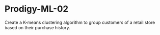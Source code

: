 # Prodigy-ML-02
Create a K-means clustering algorithm to group customers of a retail store based on their purchase history.
